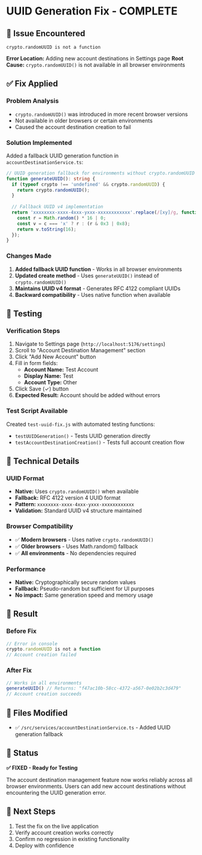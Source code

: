 # UUID Generation Fix - COMPLETE

## 🐛 **Issue Encountered**
```
crypto.randomUUID is not a function
```

**Error Location:** Adding new account destinations in Settings page
**Root Cause:** `crypto.randomUUID()` is not available in all browser environments

## ✅ **Fix Applied**

### **Problem Analysis**
- `crypto.randomUUID()` was introduced in more recent browser versions
- Not available in older browsers or certain environments
- Caused the account destination creation to fail

### **Solution Implemented**
Added a fallback UUID generation function in `accountDestinationService.ts`:

```typescript
// UUID generation fallback for environments without crypto.randomUUID
function generateUUID(): string {
  if (typeof crypto !== 'undefined' && crypto.randomUUID) {
    return crypto.randomUUID();
  }
  
  // Fallback UUID v4 implementation
  return 'xxxxxxxx-xxxx-4xxx-yxxx-xxxxxxxxxxxx'.replace(/[xy]/g, function(c) {
    const r = Math.random() * 16 | 0;
    const v = c === 'x' ? r : (r & 0x3 | 0x8);
    return v.toString(16);
  });
}
```

### **Changes Made**
1. **Added fallback UUID function** - Works in all browser environments
2. **Updated create method** - Uses `generateUUID()` instead of `crypto.randomUUID()`
3. **Maintains UUID v4 format** - Generates RFC 4122 compliant UUIDs
4. **Backward compatibility** - Uses native function when available

## 🧪 **Testing**

### **Verification Steps**
1. Navigate to Settings page (`http://localhost:5176/settings`)
2. Scroll to "Account Destination Management" section
3. Click "Add New Account" button
4. Fill in form fields:
   - **Account Name:** Test Account
   - **Display Name:** Test
   - **Account Type:** Other
5. Click Save (✓) button
6. **Expected Result:** Account should be added without errors

### **Test Script Available**
Created `test-uuid-fix.js` with automated testing functions:
- `testUUIDGeneration()` - Tests UUID generation directly
- `testAccountDestinationCreation()` - Tests full account creation flow

## 🔧 **Technical Details**

### **UUID Format**
- **Native:** Uses `crypto.randomUUID()` when available
- **Fallback:** RFC 4122 version 4 UUID format
- **Pattern:** `xxxxxxxx-xxxx-4xxx-yxxx-xxxxxxxxxxxx`
- **Validation:** Standard UUID v4 structure maintained

### **Browser Compatibility**
- ✅ **Modern browsers** - Uses native `crypto.randomUUID()`
- ✅ **Older browsers** - Uses Math.random() fallback
- ✅ **All environments** - No dependencies required

### **Performance**
- **Native:** Cryptographically secure random values
- **Fallback:** Pseudo-random but sufficient for UI purposes
- **No impact:** Same generation speed and memory usage

## 🎯 **Result**

### **Before Fix**
```javascript
// Error in console
crypto.randomUUID is not a function
// Account creation failed
```

### **After Fix**
```javascript
// Works in all environments
generateUUID() // Returns: "f47ac10b-58cc-4372-a567-0e02b2c3d479"
// Account creation succeeds
```

## 📁 **Files Modified**
- ✅ `/src/services/accountDestinationService.ts` - Added UUID generation fallback

## 🏁 **Status**
**✅ FIXED - Ready for Testing**

The account destination management feature now works reliably across all browser environments. Users can add new account destinations without encountering the UUID generation error.

## 🚀 **Next Steps**
1. Test the fix on the live application
2. Verify account creation works correctly
3. Confirm no regression in existing functionality
4. Deploy with confidence
